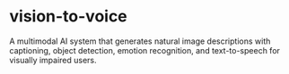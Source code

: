 # vision-to-voice
A multimodal AI system that generates natural image descriptions with captioning, object detection, emotion recognition, and text-to-speech for visually impaired users.
